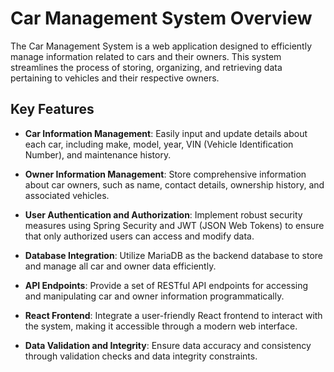 # Car Management System Overview

The Car Management System is a web application designed to efficiently manage information related to cars and their owners. This system streamlines the process of storing, organizing, and retrieving data pertaining to vehicles and their respective owners.

## Key Features

- **Car Information Management**: Easily input and update details about each car, including make, model, year, VIN (Vehicle Identification Number), and maintenance history.

- **Owner Information Management**: Store comprehensive information about car owners, such as name, contact details, ownership history, and associated vehicles.

- **User Authentication and Authorization**: Implement robust security measures using Spring Security and JWT (JSON Web Tokens) to ensure that only authorized users can access and modify data.

- **Database Integration**: Utilize MariaDB as the backend database to store and manage all car and owner data efficiently.

- **API Endpoints**: Provide a set of RESTful API endpoints for accessing and manipulating car and owner information programmatically.

- **React Frontend**: Integrate a user-friendly React frontend to interact with the system, making it accessible through a modern web interface.

- **Data Validation and Integrity**: Ensure data accuracy and consistency through validation checks and data integrity constraints.
